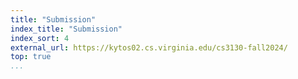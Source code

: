 ```yaml
---
title: "Submission"
index_title: "Submission"
index_sort: 4
external_url: https://kytos02.cs.virginia.edu/cs3130-fall2024/
top: true
...
```

